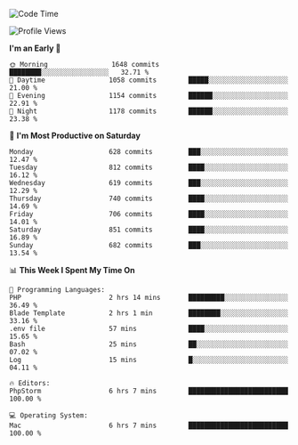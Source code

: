 <!--START_SECTION:waka-->
![Code Time](http://img.shields.io/badge/Code%20Time-4%2C062%20hrs%2059%20mins-blue)

![Profile Views](http://img.shields.io/badge/Profile%20Views-0-blue)

**I'm an Early 🐤** 

```text
🌞 Morning                1648 commits        ████████░░░░░░░░░░░░░░░░░   32.71 % 
🌆 Daytime                1058 commits        █████░░░░░░░░░░░░░░░░░░░░   21.00 % 
🌃 Evening                1154 commits        ██████░░░░░░░░░░░░░░░░░░░   22.91 % 
🌙 Night                  1178 commits        ██████░░░░░░░░░░░░░░░░░░░   23.38 % 
```
📅 **I'm Most Productive on Saturday** 

```text
Monday                   628 commits         ███░░░░░░░░░░░░░░░░░░░░░░   12.47 % 
Tuesday                  812 commits         ████░░░░░░░░░░░░░░░░░░░░░   16.12 % 
Wednesday                619 commits         ███░░░░░░░░░░░░░░░░░░░░░░   12.29 % 
Thursday                 740 commits         ████░░░░░░░░░░░░░░░░░░░░░   14.69 % 
Friday                   706 commits         ████░░░░░░░░░░░░░░░░░░░░░   14.01 % 
Saturday                 851 commits         ████░░░░░░░░░░░░░░░░░░░░░   16.89 % 
Sunday                   682 commits         ███░░░░░░░░░░░░░░░░░░░░░░   13.54 % 
```


📊 **This Week I Spent My Time On** 

```text
💬 Programming Languages: 
PHP                      2 hrs 14 mins       █████████░░░░░░░░░░░░░░░░   36.49 % 
Blade Template           2 hrs 1 min         ████████░░░░░░░░░░░░░░░░░   33.16 % 
.env file                57 mins             ████░░░░░░░░░░░░░░░░░░░░░   15.65 % 
Bash                     25 mins             ██░░░░░░░░░░░░░░░░░░░░░░░   07.02 % 
Log                      15 mins             █░░░░░░░░░░░░░░░░░░░░░░░░   04.11 % 

🔥 Editors: 
PhpStorm                 6 hrs 7 mins        █████████████████████████   100.00 % 

💻 Operating System: 
Mac                      6 hrs 7 mins        █████████████████████████   100.00 % 
```


<!--END_SECTION:waka-->
